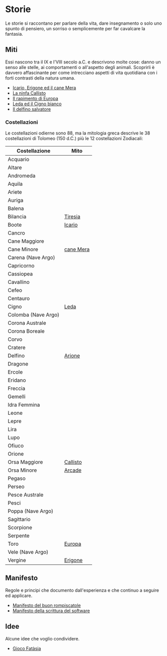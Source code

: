 # Storie
Le storie si raccontano per parlare della vita, dare insegnamento o solo uno spunto di pensiero, un sorriso o semplicemente per far cavalcare la fantasia.


## Miti

Essi nascono tra il IX e l'VIII secolo a.C. e descrivono molte cose: danno un senso alle stelle, ai comportamenti o all'aspetto degli animali. 
Scoprirli è davvero affascinante per come intrecciano aspetti di vita quotidiana con i forti contrasti della natura umana.

+ [Icario, Erigone ed il cane Mera][1]
+ [La ninfa Callisto][2]
+ [Il rapimento di Europa][3]
+ [Leda ed il Cigno bianco][4]
+ [Il delfino salvatore][5]


### Costellazioni

Le costellazioni odierne sono 88, ma la mitologia greca descrive le 38 costellazioni di Tolomeo (150 d.C.) più le 12 costellazioni Zodiacali:

| Costellazione | Mito |
|---|---|
| Acquario               |  |
| Altare                 |  |
| Andromeda              |  |
| Aquila                 |  |
| Ariete                 |  |
| Auriga                 |  |
| Balena                 |  |
| Bilancia               | [Tiresia][6] |
| Boote                  | [Icario][1] |
| Cancro                 |  |
| Cane Maggiore          |  |
| Cane Minore            | [cane Mera][1] |
| Carena (Nave Argo)     |  |
| Capricorno             |  |
| Cassiopea              |  |
| Cavallino              |  |
| Cefeo                  |  |
| Centauro               |  |
| Cigno                  | [Leda][4] |
| Colomba (Nave Argo)    |  |
| Corona Australe        |  |
| Corona Boreale         |  |
| Corvo                  |  |
| Cratere                |  |
| Delfino                | [Arione][5] |
| Dragone                |  |
| Ercole                 |  |
| Eridano                |  |
| Freccia                |  |
| Gemelli                |  |
| Idra Femmina           |  |
| Leone                  |  |
| Lepre                  |  |
| Lira                   |  |
| Lupo                   |  |
| Ofiuco                 |  |
| Orione                 |  |
| Orsa Maggiore          | [Callisto][2] |
| Orsa Minore            | [Arcade][2] |
| Pegaso                 |  |
| Perseo                 |  |
| Pesce Australe         |  |
| Pesci                  |  |
| Poppa (Nave Argo)      |  |
| Sagittario             |  |
| Scorpione              |  |
| Serpente               |  |
| Toro                   | [Europa][3] |
| Vele (Nave Argo)       |  |
| Vergine                | [Erigone][1] |

[1]:mitologia/icario.md
[2]:mitologia/callisto.md
[3]:mitologia/europa.md
[4]:mitologia/leda.md
[5]:mitologia/arione.md
[6]:mitologia/tiresia.md


## Manifesto

Regole e principi che documento dall'esperienza e che continuo a seguire ed applicare.
+ [Manifesto del buon rompiscatole](manifesto/rompiscatole.md)
+ [Manifesto della scrittura del software](manifesto/scrivere-software.md)


## Idee

Alcune idee che voglio condividere.
+ [Gioco Fatàsia](idee/fatàsia/readme.md)
